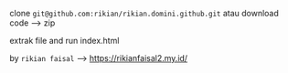 clone `git@github.com:rikian/rikian.domini.github.git` atau download code --> zip

extrak file and run index.html

by `rikian faisal` --> https://rikianfaisal2.my.id/
